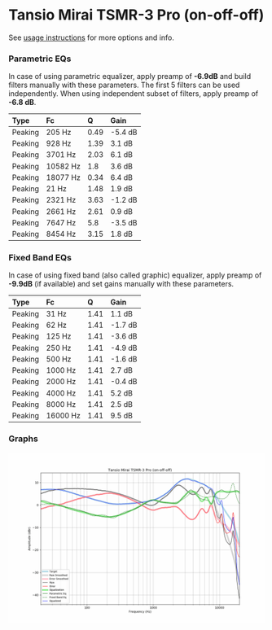 # Tansio Mirai TSMR-3 Pro (on-off-off)
See [usage instructions](https://github.com/jaakkopasanen/AutoEq#usage) for more options and info.

### Parametric EQs
In case of using parametric equalizer, apply preamp of **-6.9dB** and build filters manually
with these parameters. The first 5 filters can be used independently.
When using independent subset of filters, apply preamp of **-6.8 dB**.

| Type    | Fc       |    Q | Gain    |
|:--------|:---------|:-----|:--------|
| Peaking | 205 Hz   | 0.49 | -5.4 dB |
| Peaking | 928 Hz   | 1.39 | 3.1 dB  |
| Peaking | 3701 Hz  | 2.03 | 6.1 dB  |
| Peaking | 10582 Hz | 1.8  | 3.6 dB  |
| Peaking | 18077 Hz | 0.34 | 6.4 dB  |
| Peaking | 21 Hz    | 1.48 | 1.9 dB  |
| Peaking | 2321 Hz  | 3.63 | -1.2 dB |
| Peaking | 2661 Hz  | 2.61 | 0.9 dB  |
| Peaking | 7647 Hz  | 5.8  | -3.5 dB |
| Peaking | 8454 Hz  | 3.15 | 1.8 dB  |

### Fixed Band EQs
In case of using fixed band (also called graphic) equalizer, apply preamp of **-9.9dB**
(if available) and set gains manually with these parameters.

| Type    | Fc       |    Q | Gain    |
|:--------|:---------|:-----|:--------|
| Peaking | 31 Hz    | 1.41 | 1.1 dB  |
| Peaking | 62 Hz    | 1.41 | -1.7 dB |
| Peaking | 125 Hz   | 1.41 | -3.6 dB |
| Peaking | 250 Hz   | 1.41 | -4.9 dB |
| Peaking | 500 Hz   | 1.41 | -1.6 dB |
| Peaking | 1000 Hz  | 1.41 | 2.7 dB  |
| Peaking | 2000 Hz  | 1.41 | -0.4 dB |
| Peaking | 4000 Hz  | 1.41 | 5.2 dB  |
| Peaking | 8000 Hz  | 1.41 | 2.5 dB  |
| Peaking | 16000 Hz | 1.41 | 9.5 dB  |

### Graphs
![](./Tansio%20Mirai%20TSMR-3%20Pro%20(on-off-off).png)